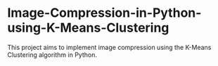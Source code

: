# Image-Compression-in-Python-using-K-Means-Clustering
This project aims to implement image compression using the K-Means Clustering algorithm in Python.

